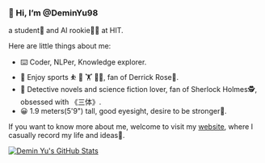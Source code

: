 

### 👋 Hi, I’m @DeminYu98 ###
a student🎒 and AI rookie👨‍💻 at HIT.

Here are little things about me:
- ⌨️ Coder, NLPer, Knowledge explorer.
- 🏀 Enjoy sports ⛹ 🏸 🏋 🏃‍♂️, fan of Derrick Rose🌹.
- 📖 Detective novels and science fiction lover, fan of Sherlock Holmes🕵, obsessed with 《三体》.
- 😀 1.9 meters(5'9") tall, good eyesight, desire to be stronger💪.

If you want to know more about me, welcome to visit my [website](https://deminyu98.github.io/), where I casually record my life and ideas💭.


[![Demin Yu's GitHub Stats](https://github-readme-stats.vercel.app/api?username=deminyu98&count_private=true&show_icons=true&theme=radical)](https://github.com/deminyu98)



<!---
DeminYu98/DeminYu98 is a ✨ special ✨ repository because its `README.md` (this file) appears on your GitHub profile.
You can click the Preview link to take a look at your changes.
--->
